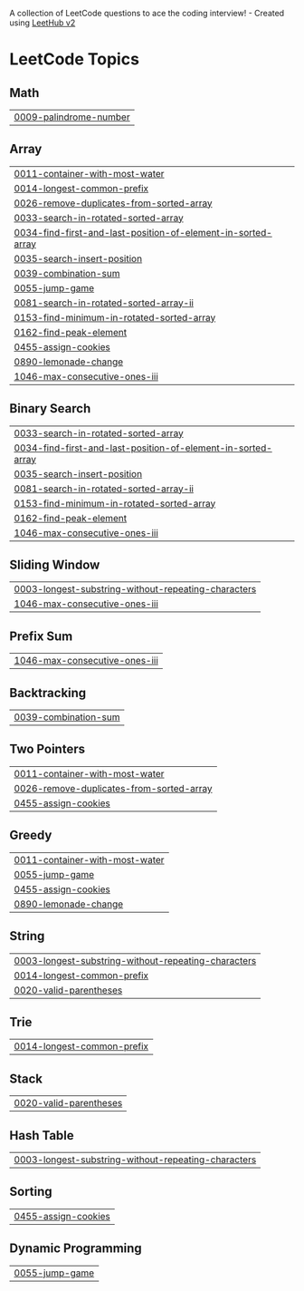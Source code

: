 A collection of LeetCode questions to ace the coding interview! - Created using [LeetHub v2](https://github.com/arunbhardwaj/LeetHub-2.0)
<!---LeetCode Topics Start-->
# LeetCode Topics
## Math
|  |
| ------- |
| [0009-palindrome-number](https://github.com/Aryangupta615/LeetCode_DSA/tree/master/0009-palindrome-number) |
## Array
|  |
| ------- |
| [0011-container-with-most-water](https://github.com/Aryangupta615/LeetCode_DSA/tree/master/0011-container-with-most-water) |
| [0014-longest-common-prefix](https://github.com/Aryangupta615/LeetCode_DSA/tree/master/0014-longest-common-prefix) |
| [0026-remove-duplicates-from-sorted-array](https://github.com/Aryangupta615/LeetCode_DSA/tree/master/0026-remove-duplicates-from-sorted-array) |
| [0033-search-in-rotated-sorted-array](https://github.com/Aryangupta615/LeetCode_DSA/tree/master/0033-search-in-rotated-sorted-array) |
| [0034-find-first-and-last-position-of-element-in-sorted-array](https://github.com/Aryangupta615/LeetCode_DSA/tree/master/0034-find-first-and-last-position-of-element-in-sorted-array) |
| [0035-search-insert-position](https://github.com/Aryangupta615/LeetCode_DSA/tree/master/0035-search-insert-position) |
| [0039-combination-sum](https://github.com/Aryangupta615/LeetCode_DSA/tree/master/0039-combination-sum) |
| [0055-jump-game](https://github.com/Aryangupta615/LeetCode_DSA/tree/master/0055-jump-game) |
| [0081-search-in-rotated-sorted-array-ii](https://github.com/Aryangupta615/LeetCode_DSA/tree/master/0081-search-in-rotated-sorted-array-ii) |
| [0153-find-minimum-in-rotated-sorted-array](https://github.com/Aryangupta615/LeetCode_DSA/tree/master/0153-find-minimum-in-rotated-sorted-array) |
| [0162-find-peak-element](https://github.com/Aryangupta615/LeetCode_DSA/tree/master/0162-find-peak-element) |
| [0455-assign-cookies](https://github.com/Aryangupta615/LeetCode_DSA/tree/master/0455-assign-cookies) |
| [0890-lemonade-change](https://github.com/Aryangupta615/LeetCode_DSA/tree/master/0890-lemonade-change) |
| [1046-max-consecutive-ones-iii](https://github.com/Aryangupta615/LeetCode_DSA/tree/master/1046-max-consecutive-ones-iii) |
## Binary Search
|  |
| ------- |
| [0033-search-in-rotated-sorted-array](https://github.com/Aryangupta615/LeetCode_DSA/tree/master/0033-search-in-rotated-sorted-array) |
| [0034-find-first-and-last-position-of-element-in-sorted-array](https://github.com/Aryangupta615/LeetCode_DSA/tree/master/0034-find-first-and-last-position-of-element-in-sorted-array) |
| [0035-search-insert-position](https://github.com/Aryangupta615/LeetCode_DSA/tree/master/0035-search-insert-position) |
| [0081-search-in-rotated-sorted-array-ii](https://github.com/Aryangupta615/LeetCode_DSA/tree/master/0081-search-in-rotated-sorted-array-ii) |
| [0153-find-minimum-in-rotated-sorted-array](https://github.com/Aryangupta615/LeetCode_DSA/tree/master/0153-find-minimum-in-rotated-sorted-array) |
| [0162-find-peak-element](https://github.com/Aryangupta615/LeetCode_DSA/tree/master/0162-find-peak-element) |
| [1046-max-consecutive-ones-iii](https://github.com/Aryangupta615/LeetCode_DSA/tree/master/1046-max-consecutive-ones-iii) |
## Sliding Window
|  |
| ------- |
| [0003-longest-substring-without-repeating-characters](https://github.com/Aryangupta615/LeetCode_DSA/tree/master/0003-longest-substring-without-repeating-characters) |
| [1046-max-consecutive-ones-iii](https://github.com/Aryangupta615/LeetCode_DSA/tree/master/1046-max-consecutive-ones-iii) |
## Prefix Sum
|  |
| ------- |
| [1046-max-consecutive-ones-iii](https://github.com/Aryangupta615/LeetCode_DSA/tree/master/1046-max-consecutive-ones-iii) |
## Backtracking
|  |
| ------- |
| [0039-combination-sum](https://github.com/Aryangupta615/LeetCode_DSA/tree/master/0039-combination-sum) |
## Two Pointers
|  |
| ------- |
| [0011-container-with-most-water](https://github.com/Aryangupta615/LeetCode_DSA/tree/master/0011-container-with-most-water) |
| [0026-remove-duplicates-from-sorted-array](https://github.com/Aryangupta615/LeetCode_DSA/tree/master/0026-remove-duplicates-from-sorted-array) |
| [0455-assign-cookies](https://github.com/Aryangupta615/LeetCode_DSA/tree/master/0455-assign-cookies) |
## Greedy
|  |
| ------- |
| [0011-container-with-most-water](https://github.com/Aryangupta615/LeetCode_DSA/tree/master/0011-container-with-most-water) |
| [0055-jump-game](https://github.com/Aryangupta615/LeetCode_DSA/tree/master/0055-jump-game) |
| [0455-assign-cookies](https://github.com/Aryangupta615/LeetCode_DSA/tree/master/0455-assign-cookies) |
| [0890-lemonade-change](https://github.com/Aryangupta615/LeetCode_DSA/tree/master/0890-lemonade-change) |
## String
|  |
| ------- |
| [0003-longest-substring-without-repeating-characters](https://github.com/Aryangupta615/LeetCode_DSA/tree/master/0003-longest-substring-without-repeating-characters) |
| [0014-longest-common-prefix](https://github.com/Aryangupta615/LeetCode_DSA/tree/master/0014-longest-common-prefix) |
| [0020-valid-parentheses](https://github.com/Aryangupta615/LeetCode_DSA/tree/master/0020-valid-parentheses) |
## Trie
|  |
| ------- |
| [0014-longest-common-prefix](https://github.com/Aryangupta615/LeetCode_DSA/tree/master/0014-longest-common-prefix) |
## Stack
|  |
| ------- |
| [0020-valid-parentheses](https://github.com/Aryangupta615/LeetCode_DSA/tree/master/0020-valid-parentheses) |
## Hash Table
|  |
| ------- |
| [0003-longest-substring-without-repeating-characters](https://github.com/Aryangupta615/LeetCode_DSA/tree/master/0003-longest-substring-without-repeating-characters) |
## Sorting
|  |
| ------- |
| [0455-assign-cookies](https://github.com/Aryangupta615/LeetCode_DSA/tree/master/0455-assign-cookies) |
## Dynamic Programming
|  |
| ------- |
| [0055-jump-game](https://github.com/Aryangupta615/LeetCode_DSA/tree/master/0055-jump-game) |
<!---LeetCode Topics End-->